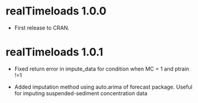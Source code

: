 # realTimeloads  1.0.0

* First release to CRAN.

# realTimeloads  1.0.1

* Fixed return error in impute_data for condition when MC = 1 and ptrain !=1 

* Added imputation method using auto.arima of forecast package. Useful for imputing suspended-sediment concentration data


